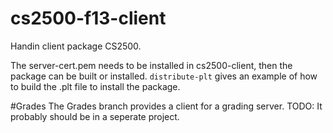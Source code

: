 cs2500-f13-client
==========

Handin client package CS2500. 

The server-cert.pem needs to be installed in cs2500-client, then the package can be built or installed. `distribute-plt` gives an example of how to build the .plt file to install the package.

#Grades
The Grades branch provides a client for a grading server.
TODO: It probably should be in a seperate project.
